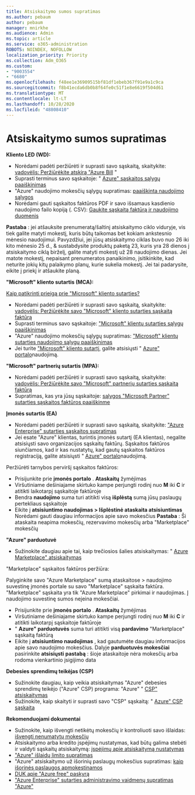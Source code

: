 ```yaml
---
title: Atsiskaitymo sumos supratimas
ms.author: pebaum
author: pebaum
manager: mnirkhe
ms.audience: Admin
ms.topic: article
ms.service: o365-administration
ROBOTS: NOINDEX, NOFOLLOW
localization_priority: Priority
ms.collection: Adm_O365
ms.custom:
- "9003554"
- "6680"
ms.openlocfilehash: f48ee1e36909515bf81df1ebeb367f91e9a1c9ca
ms.sourcegitcommit: f8b41ecda6db0b8f64fe0c51f1e8e6619f504d61
ms.translationtype: MT
ms.contentlocale: lt-LT
ms.lasthandoff: 10/28/2020
ms.locfileid: "48808410"
---
```

# <a name="understand-billing-amount"></a>Atsiskaitymo sumos supratimas

**Kliento LED (WD):**

- Norėdami padėti peržiūrėti ir suprasti savo sąskaitą, skaitykite: [vadovėlis: Peržiūrėkite atskirą "Azure Bill](https://docs.microsoft.com/azure/cost-management-billing/understand/review-individual-bill?WT.mc_id=Portal-Microsoft_Azure_Support) "
- Suprasti terminus savo sąskaitoje: " [Azure" sąskaitos sąlygų paaiškinimas](https://docs.microsoft.com/azure/cost-management-billing/understand/understand-invoice?WT.mc_id=Portal-Microsoft_Azure_Support)
- "Azure" naudojimo mokesčių sąlygų supratimas: [paaiškinta naudojimo sąlygos](https://docs.microsoft.com/azure/cost-management-billing/understand/understand-usage?WT.mc_id=Portal-Microsoft_Azure_Support)
- Norėdami gauti sąskaitos faktūros PDF ir savo išsamaus kasdienio naudojimo failo kopiją (. CSV): [Gaukite sąskaitą faktūrą ir naudojimo duomenis](https://docs.microsoft.com/azure/billing/billing-download-azure-invoice-daily-usage-date?WT.mc_id=Portal-Microsoft_Azure_Support)

**Pastaba** : jei atšauksite prenumeratą/šaltinį atsiskaitymo ciklo viduryje, vis tiek galite matyti mokestį, kuris būtų taikomas bet kokiam ankstesnio mėnesio naudojimui. Pavyzdžiui, jei jūsų atsiskaitymo ciklas buvo nuo 26 iki kito mėnesio 25 d., & sustabdysite produktų paketą 23, kuris yra 28 dienos į atsiskaitymo ciklą birželį, galite matyti mokestį už 28 naudojimo dienas. Jei matote mokestį, nepaisant prenumeratos panaikinimo, įsitikinkite, kad neturite jokių kitų palaikymo planų, kurie sukelia mokestį. Jei tai padarysite, eikite į priekį ir atšaukite planą.

**"Microsoft" kliento sutartis (MCA):**

[Kaip patikrinti prieigą prie "Microsoft" kliento sutarties?](https://docs.microsoft.com/azure/cost-management-billing/manage/download-azure-invoice-daily-usage-date?WT.mc_id=Portal-Microsoft_Azure_Support#check-access-to-a-microsoft-customer-agreement)

- Norėdami padėti peržiūrėti ir suprasti savo sąskaitą, skaitykite: [vadovėlis: Peržiūrėkite savo "Microsoft" kliento sutarties sąskaitą faktūrą](https://docs.microsoft.com/azure/cost-management-billing/understand/review-customer-agreement-bill?WT.mc_id=Portal-Microsoft_Azure_Support)
- Suprasti terminus savo sąskaitoje: ["Microsoft" klientų sutarties sąlygų paaiškinimas](https://docs.microsoft.com/azure/cost-management-billing/understand/mca-understand-your-invoice?WT.mc_id=Portal-Microsoft_Azure_Support)
- "Azure" naudojimo mokesčių sąlygų supratimas: ["Microsoft" klientų sutarties naudojimo sąlygų paaiškinimas](https://docs.microsoft.com/azure/cost-management-billing/understand/mca-understand-your-usage?WT.mc_id=Portal-Microsoft_Azure_Support)
- Jei turite ["Microsoft" kliento sutartį](https://docs.microsoft.com/azure/cost-management-billing/manage/download-azure-invoice-daily-usage-date?WT.mc_id=Portal-Microsoft_Azure_Support#check-access-to-a-microsoft-customer-agreement), galite atsisiųsti " [Azure" portalo](https://portal.azure.com/)naudojimą.

**"Microsoft" partnerių sutartis (MPA):**

- Norėdami padėti peržiūrėti ir suprasti savo sąskaitą, skaitykite: [vadovėlis: Peržiūrėkite savo "Microsoft" partnerių sutarties sąskaitą faktūrą](https://docs.microsoft.com/azure/cost-management-billing/understand/review-partner-agreement-bill?WT.mc_id=Portal-Microsoft_Azure_Support)
- Supratimas, kas yra jūsų sąskaitoje: [sąlygos "Microsoft Partner" sutarties sąskaitos faktūros paaiškinme](https://docs.microsoft.com/azure/cost-management-billing/understand/mpa-invoice-terms?WT.mc_id=Portal-Microsoft_Azure_Support)

**Įmonės sutartis (EA)**

- Norėdami padėti peržiūrėti ir suprasti savo sąskaitą, skaitykite: ["Azure Enterprise" sutarties sąskaitos supratimas](https://docs.microsoft.com/azure/cost-management-billing/understand/review-enterprise-agreement-bill?WT.mc_id=Portal-Microsoft_Azure_Support)
- Jei esate "Azure" klientas, turintis įmonės sutartį (EA klientas), negalite atsisiųsti savo organizacijos sąskaitų faktūrų. Sąskaitos faktūros siunčiamos, kad ir kas nustatytų, kad gautų sąskaitos faktūros registraciją, galite atsisiųsti " [Azure" portalo](https://portal.azure.com/)naudojimą.

Peržiūrėti tarnybos perviršį sąskaitos faktūros:

- Prisijunkite prie **įmonės portalo** . **Ataskaitų** žymėjimas
- Viršutiniame dešiniajame skirtuko kampe perjungti rodinį nuo **M** iki **C** ir atitikti laikotarpį sąskaitoje faktūroje
- Bendra **naudojimo** suma turi atitikti visą **išplėstą** sumą jūsų paslaugų pertekliaus sąskaitoje
- Eikite į **atsisiuntimo naudojimas > Išplėstinė ataskaita atsisiuntimas** Norėdami gauti daugiau informacijos apie savo mokesčius **Pastaba** : Ši ataskaita neapima mokesčių, rezervavimo mokesčių arba "Marketplace" mokesčių

**"Azure" parduotuvė**

- Sužinokite daugiau apie tai, kaip trečiosios šalies atsiskaitymas: " [Azure Marketplace" atsiskaitymas](https://docs.microsoft.com/azure/billing/billing-understand-your-azure-marketplace-charges?WT.mc_id=Portal-Microsoft_Azure_Support)

"Marketplace" sąskaitos faktūros peržiūra:

Palyginkite savo "Azure Marketplace" sumą ataskaitose > naudojimo suvestinę įmonės portale su savo "Marketplace" sąskaita faktūra. "Marketplace" sąskaita yra tik "Azure Marketplace" pirkimai ir naudojimas. Į naudojimo suvestinę sumos neįeina mokesčiai.

- Prisijunkite prie **įmonės portalo** . **Ataskaitų** žymėjimas
- Viršutiniame dešiniajame skirtuko kampe perjungti rodinį nuo **M** iki **C** ir atitikti laikotarpį sąskaitoje faktūroje
- " **Azure" parduotuvės** suma turi atitikti visą **pardavimo** "Marketplace" sąskaitą faktūrą
- Eikite į **atsisiuntimo naudojimas** , kad gautumėte daugiau informacijos apie savo naudojimo mokesčius. Dalyje **parduotuvės mokesčiai** pasirinkite **atsisiųsti** **pastabą** : šioje ataskaitoje nėra mokesčių arba rodoma vienkartinio įsigijimo data

**Debesies sprendimų teikėjas (CSP)**

- Sužinokite daugiau, kaip veikia atsiskaitymas "Azure" debesies sprendimų teikėjo ("Azure" CSP) programa: "Azure" " [CSP" atsiskaitymas](https://docs.microsoft.com/azure/cloud-solution-provider/billing/azure-csp-billing-overview?WT.mc_id=Portal-Microsoft_Azure_Support)
- Sužinokite, kaip skaityti ir suprasti savo "CSP" sąskaitą: " [Azure" CSP sąskaita](https://docs.microsoft.com/azure/cloud-solution-provider/billing/azure-csp-invoice?WT.mc_id=Portal-Microsoft_Azure_Support)

**Rekomenduojami dokumentai**

- Sužinokite, kaip išvengti netikėtų mokesčių ir kontroliuoti savo išlaidas: [išvengti nenumatytų mokesčių](https://docs.microsoft.com/azure/cost-management-billing/manage/getting-started?WT.mc_id=Portal-Microsoft_Azure_Support)
- Atsiskaitymo arba kredito įspėjimų nustatymas, kad būtų galima stebėti ir valdyti sąskaitų atsiskaitymą: [įspėjimų apie atsiskaitymą nustatymas](https://docs.microsoft.com/azure/cost-management-billing/costs/cost-mgt-alerts-monitor-usage-spending?WT.mc_id=Portal-Microsoft_Azure_Support)
- ["Azure" išlaidų limito supratimas](https://docs.microsoft.com/azure/cost-management-billing/manage/spending-limit?WT.mc_id=Portal-Microsoft_Azure_Support)
- "Azure" atsiskaitymo už išorinių paslaugų mokesčius supratimas: [kaip išorinės paslaugos apmokestinamos](https://docs.microsoft.com/azure/cost-management-billing/understand/understand-azure-marketplace-charges?WT.mc_id=Portal-Microsoft_Azure_Support)
- [DUK apie "Azure free" paskyrą](https://azure.microsoft.com/free/free-account-faq/)
- ["Azure Enterprise" sutarties administravimo vaidmenų supratimas "Azure"](https://docs.microsoft.com/azure/cost-management-billing/manage/understand-ea-roles?WT.mc_id=Portal-Microsoft_Azure_Support)